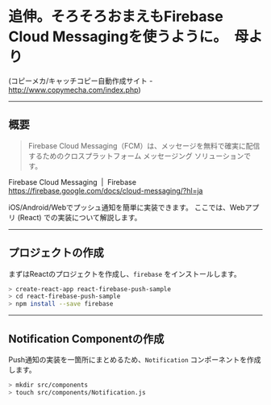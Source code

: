 # 追伸。そろそろおまえもFirebase Cloud Messagingを使うように。　母より
(コピーメカ/キャッチコピー自動作成サイト - http://www.copymecha.com/index.php)

---

## 概要

> Firebase Cloud Messaging（FCM）は、メッセージを無料で確実に配信するためのクロスプラットフォーム メッセージング ソリューションです。

Firebase Cloud Messaging  |  Firebase
https://firebase.google.com/docs/cloud-messaging/?hl=ja

iOS/Android/Webでプッシュ通知を簡単に実装できます。
ここでは、Webアプリ (React) での実装について解説します。

---

## プロジェクトの作成

まずはReactのプロジェクトを作成し、`firebase` をインストールします。

```sh
> create-react-app react-firebase-push-sample
> cd react-firebase-push-sample
> npm install --save firebase
```

---

## Notification Componentの作成

Push通知の実装を一箇所にまとめるため、`Notification` コンポーネントを作成します。

```sh
> mkdir src/components
> touch src/components/Notification.js 
```



